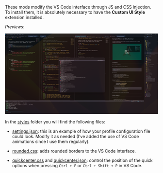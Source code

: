 These mods modify the VS Code interface through JS and CSS injection.  
To install them, it is absolutely necessary to have the **Custom UI Style** extension installed.  

*Previews*:
<p align="center">
  <img src="./preview.png" width="700"/>
</p>

In the [styles](./styles) folder you will find the following files:

- [settings.json](./styles/settings.json): this is an example of how your profile configuration file could look. Modify it as needed (I’ve added the use of VS Code animations since I use them regularly).  

- [rounded.css](./styles/rounded.css): adds rounded borders to the VS Code interface.  

- [quickcenter.css](./styles/quickcenter.css) and [quickcenter.json](./styles/quickcenter.json): control the position of the quick options when pressing `Ctrl + P` or `Ctrl + Shift + P` in VS Code.  
